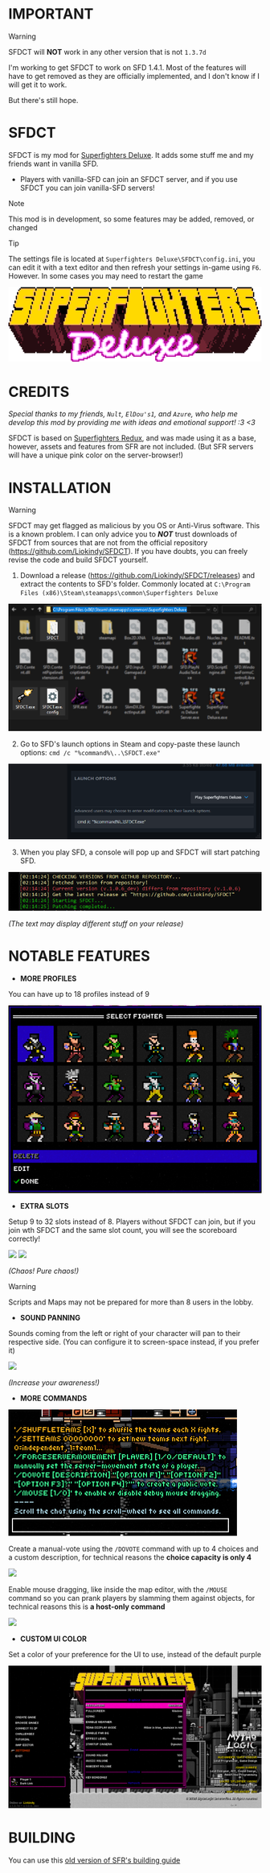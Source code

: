 # IMPORTANT
> [!WARNING]
> SFDCT will **NOT** work in any other version that is not `1.3.7d`

I'm working to get SFDCT to work on SFD 1.4.1. Most of the features will have to get removed as they are officially implemented, and I don't know if I will get it to work.

But there's still hope.

# SFDCT
SFDCT is my mod for [Superfighters Deluxe](https://store.steampowered.com/app/855860/Superfighters_Deluxe). It adds some stuff me and my friends want in vanilla SFD.

- Players with vanilla-SFD can join an SFDCT server, and if you use SFDCT you can join vanilla-SFD servers!

> [!NOTE]
> This mod is in development, so some features may be added, removed, or changed

> [!TIP]
> The settings file is located at `Superfighters Deluxe\SFDCT\config.ini`, you can edit it with a text editor and then refresh your settings in-game using `F6`. However. In some cases you may need to restart the game

<p align="center"><img src="docs/SFD_titleLoop.gif"></p>

# CREDITS

*Special thanks to my friends, `Nult`, `ElDou's1`, and `Azure`, who help me develop this mod by providing me with ideas and emotional support! :3 <3*

SFDCT is based on [Superfighters Redux](https://github.com/Odex64/SFR), and was made using it as a base, however, assets and features from SFR are not included. (But SFR servers will have a unique pink color on the server-browser!)

# INSTALLATION
> [!WARNING]
> SFDCT may get flagged as malicious by you OS or Anti-Virus software. This is a known problem. I can only advice you to ***NOT*** trust downloads of SFDCT from sources that are not from the official repository (https://github.com/Liokindy/SFDCT). If you have doubts, you can freely revise the code and build SFDCT yourself.

1. Download a release (https://github.com/Liokindy/SFDCT/releases) and extract the contents to SFD's folder. Commonly located at `C:\Program Files (x86)\Steam\steamapps\common\Superfighters Deluxe`

<img src="docs/installation0.png"/>

2. Go to SFD's launch options in Steam and copy-paste these launch options: `cmd /c "%command%\..\SFDCT.exe"`

<img src="docs/installation1.png"/>

3. When you play SFD, a console will pop up and SFDCT will start patching SFD.

<img src="docs/installation2.png"/>

*(The text may display different stuff on your release)*

# NOTABLE FEATURES

- **MORE PROFILES**

You can have up to 18 profiles instead of 9

<img src="docs/18profiles.gif"/>

- **EXTRA SLOTS**

Setup 9 to 32 slots instead of 8. Players without SFDCT can join, but if you join wth SFDCT and the same slot count, you will see the scoreboard correctly!

<img src="docs/16slotScoreboard.gif"/>
<img src="docs/16slotChaos.gif"/>

*(Chaos! Pure chaos!)*

> [!WARNING]
> Scripts and Maps may not be prepared for more than 8 users in the lobby.

- **SOUND PANNING**

Sounds coming from the left or right of your character will pan to their respective side. (You can configure it to screen-space instead, if you prefer it)

<img src="docs/soundPanningAwareness.gif"/>

*(Increase your awareness!)*

- **MORE COMMANDS**

<img src="docs/helpCommand.png"/>

<br>

Create a manual-vote using the `/DOVOTE` command with up to 4 choices and a custom description, for technical reasons the **choice capacity is only 4**

<img src="docs/manualVote0.gif"/>

<br>

Enable mouse dragging, like inside the map editor, with the `/MOUSE` command so you can prank players by slamming them against objects, for technical reasons this is **a host-only command**

<img src="docs/mouseDragging.gif"/>

- **CUSTOM UI COLOR**

Set a color of your preference for the UI to use, instead of the default purple

<img src="docs/customUI.png"/>

# BUILDING
You can use this [old version of SFR's building guide](https://github.com/Odex64/SFR/tree/1f2fde16b521d58b73c5f00f360b674625f9fb61)
